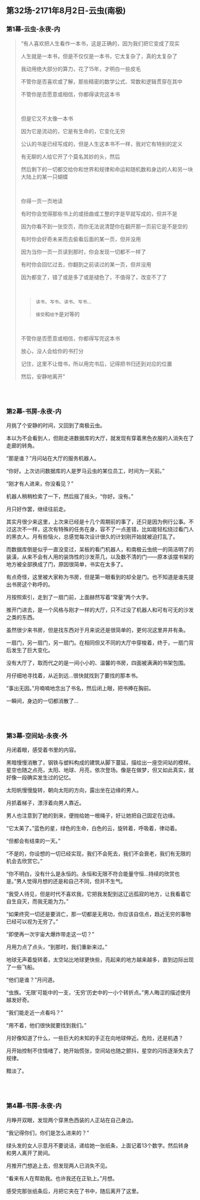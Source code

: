 ## 第32场-2171年8月2日-云虫(南极)

### 第1幕-云虫-永夜-内

> “有人喜欢把人生看作一本书，这是正确的，因为我们把它变成了现实
>
> 人生就是一本书，但是不仅仅是一本书，它太复杂了，真的太复杂了
>
> 我动用绝大部分的算力，花了15年，才明白一些皮毛
>
> 不管你是否喜欢或了解，那些精密的数学公式、常数和逻辑贯穿在其中
>
> 不管你是否愿意或相信，你都得读完这本书
>
> <br>
>
> 但是它又不太像一本书
>
> 因为它是流动的，它是有生命的，它变化无穷
>
> 公认的书是已经写成的，但是人生这本书不一样，我对它有特别的定义
>
> 有无聊的人给它开了个莫名其妙的头，然后
>
> 然后剩下的一切都交给你和世界和规律和命运和随机数和身边的人和另一块大陆上的某一只蝴蝶
>
> <br>
>
> 你得一页一页地读
>
> 有时你会觉得那些书上的或扭曲或工整的字是早就写成的，但并不是
>
> 因为你看不到一张空页，而你无法说清楚你在翻开那一页前它是不是空的
>
> 有时你会好奇未来而去偷看后面的某一页，但并没用
>
> 因为当你一页一页读到那时，你会发现一切都不一样了
>
> 有时你会回忆过去，你翻到之前读过的某一页，但并没用
>
> 因为都变了，错了或是多了或是褪色了，不值得了，改变不了了
>
> <br>
>
>> `读书`、`写书`、`读书`、`写书`…
>>
>> `接受`和`给予`是对等的
>
> <br>
>
> 不管你是否愿意或相信，你都得写完这本书
>
> 放心，没人会给你的书打分
>
> 记住，这里不让借书，所以用完书后，记得把书归还到对应的位置
>
> 然后，安静地离开”

<br><br>

### 第2幕-书房-永夜-内

月挑了个安静的时间，又回到了南极云虫。

本以为不会看到人，但刚走进数据库的大厅，就发现有穿着黑色衣服的人消失在了走廊的转角。

“那是谁？”月问站在大厅的服务机器人。

“你好。上次访问数据库的人是罗马云虫的某位员工，时间为一天前。”

“刚才有人进来，你没看见？”

机器人稍稍检索了一下，然后摇了摇头，“你好。没有。”

月只好作罢，继续往前走。

其实月很少来这里，上次来已经是十几个周期前的事了，还只是因为例行公事。不过这次不一样，这次有特殊的任务在身，容不了一点差错，比如能轻松绕过看门人的黑衣人。月有些恼火，总感觉每次设计很久的计划刚开始就被迫打乱了。

而数据库倒是似乎一直没变过，呆板的看门机器人，和南极云虫统一的简洁明了的装潢，从来不会有人用的装饰性的沙发茶几，以及数不清的门——原本该摆书架的地方被全部换成了门，原因很简单，书实在太多了。

有点奇怪，这里被大家称为书房，但是第一眼看到的却全是门。也不知道是谁先提出书房这个称呼的。

月按照索引，走到了一扇门前，上面赫然写着“常量”两个大字。

推开门进去，是一个风格与刚才一样的大厅，只不过没了机器人和可有可无的沙发之类的东西。

虽然很少来书房，但是找东西对于月来说还是很简单的，更何况这里井井有条。

一扇门，另一扇门，另一扇门。在相同但又不同的大厅中穿梭着，终于，一扇门背后发生了巨大变化。

没有大厅了，取而代之的是一间小小的、温馨的书房，四面被满满的书架包围。

月仔细地寻找着，从近到远…很快就找到了要找的那本书。

“事出无因。”月喃喃地念出了书名，然后闭上眼，把书捧在胸前。

一瞬间，身边的一切都消散了…

<br><br>

### 第3幕-空间站-永夜-外

月闭着眼，感受着书里的内容。

黑暗慢慢消散了，钢铁与塑料构成的建筑从脚下蔓延，描绘出一座空间站的模样。星空也随之点亮，太阳、地球、月亮，依次登场。像是在做梦，但又如此真实，就好像一段确实发生过的记忆。

太阳帆慢慢旋转，朝向太阳的方向，露出坐在边缘的男人。

月抓着梯子，漂浮着向男人靠近。

男人也注意到了她的到来，便抛给她一根绳子，好让她把自己固定在边缘。

“它太美了。”蓝色的星，绿色的生命，白色的云，旋转着，呼吸着，律动着。

“但都会有结束的一天。”

“不是的，你设想的一切已经实现，我们不会死去，我们不会衰老，我们有无限的机会去欣赏它。”

“你不明白，没有什么是永恒的。永恒和无限不符合能量守恒…持续的欣赏也是。”男人觉得月想的还是和自己不同，但并不生气。

“我受人待见，但是时代不喜欢我，它把我发配到这辽远孤寂的地方，让我看着它自生自灭，而我无能为力。”

“如果终究一切还是要消亡，那一切都是无用功，你应该自信点，趋近无穷的事物已经可以视为无穷了。”

“即使再一次宇宙大爆炸带走这一切？”

月用力点了点头，“到那时，我们重新来过。”

地球无声着旋转着，太空站比地球更快些，亮起来的地方越来越多，直到边际出现了一些飞船。

“他们是谁？”月问道。

“虫族。‘无限’可能中的一支，‘无穷’历史中的一小个转折点。”男人晦涩的描述使月越发好奇。

“我们能走近一点看吗？”

“用不着，他们很快就要找到我们。”

月好像知道了什么，一些巨大的未知的手正在向地球伸近。危险，还是机遇？

月开始控制不住情绪了，她开始慌张，空间站也随之颤抖，星空的闪烁逐渐失去了规律。

黯淡了。

<br><br>

### 第4幕-书房-永夜-内

月睁开双眼，发现两个穿黑色西装的人正站在自己身边。

“我记得你们，你们是怎么进来的？”

绿头发的女人示意月不要说话，递给她一张纸条，上面记着13个数字。然后转身和男人离开了房间。

月推开门想追上去，但发现两人已消失不见。

“看来有人在帮助我。也许我还在正轨上。”月想。

感受完那张纸条后，月把它夹在了书中，随后离开了这里。
